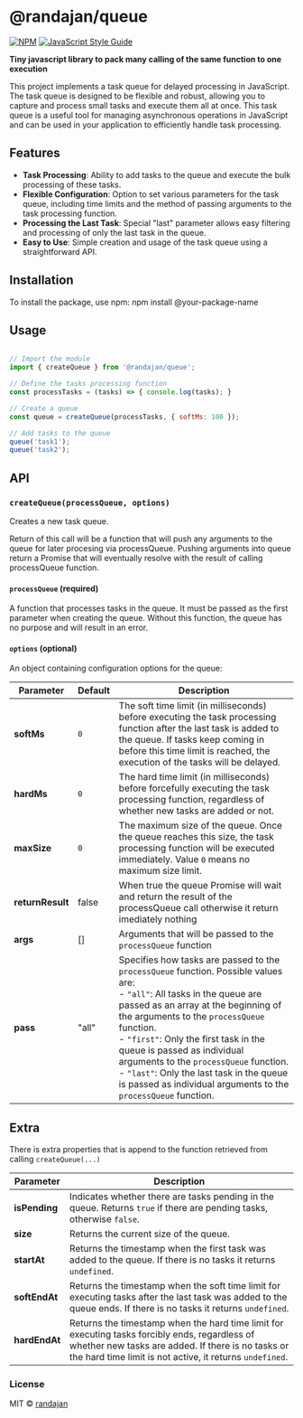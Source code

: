 # @randajan/queue

[![NPM](https://img.shields.io/npm/v/@randajan/queue.svg)](https://www.npmjs.com/package/@randajan/queue) [![JavaScript Style Guide](https://img.shields.io/badge/code_style-standard-brightgreen.svg)](https://standardjs.com)

__Tiny javascript library to pack many calling of the same function to one execution__

This project implements a task queue for delayed processing in JavaScript. The task queue is designed to be flexible and robust, allowing you to capture and process small tasks and execute them all at once. This task queue is a useful tool for managing asynchronous operations in JavaScript and can be used in your application to efficiently handle task processing.

## Features
- **Task Processing**: Ability to add tasks to the queue and execute the bulk processing of these tasks.
- **Flexible Configuration**: Option to set various parameters for the task queue, including time limits and the method of passing arguments to the task processing function.
- **Processing the Last Task**: Special "last" parameter allows easy filtering and processing of only the last task in the queue.
- **Easy to Use**: Simple creation and usage of the task queue using a straightforward API.

## Installation
To install the package, use npm:
npm install @your-package-name

## Usage
```javascript

// Import the module
import { createQueue } from '@randajan/queue';

// Define the tasks processing function
const processTasks = (tasks) => { console.log(tasks); }

// Create a queue
const queue = createQueue(processTasks, { softMs: 100 });

// Add tasks to the queue
queue('task1');
queue('task2');
```

## API

### `createQueue(processQueue, options)`
Creates a new task queue.

Return of this call will be a function that will push any arguments to the queue for later procesing via processQueue. Pushing arguments into queue return a Promise that will eventually resolve with the result of calling processQueue function.


#### `processQueue` (required)
A function that processes tasks in the queue. It must be passed as the first parameter when creating the queue. Without this function, the queue has no purpose and will result in an error.

#### `options` (optional)
An object containing configuration options for the queue:

| Parameter | Default | Description |
|-|-|-|
| **softMs** | `0` | The soft time limit (in milliseconds) before executing the task processing function after the last task is added to the queue. If tasks keep coming in before this time limit is reached, the execution of the tasks will be delayed. |
| **hardMs** | `0` | The hard time limit (in milliseconds) before forcefully executing the task processing function, regardless of whether new tasks are added or not. |
| **maxSize** | `0` | The maximum size of the queue. Once the queue reaches this size, the task processing function will be executed immediately. Value `0` means no maximum size limit. |
| **returnResult** | false | When true the queue Promise will wait and return the result of the processQueue call otherwise it return imediately nothing |
| **args** | [] | Arguments that will be passed to the `processQueue` function |
| **pass** | "all" | Specifies how tasks are passed to the `processQueue` function. Possible values are:<br>- `"all"`: All tasks in the queue are passed as an array at the beginning of the arguments to the `processQueue` function.<br>- `"first"`: Only the first task in the queue is passed as individual arguments to the `processQueue` function.<br>- `"last"`: Only the last task in the queue is passed as individual arguments to the `processQueue` function. |

## Extra
There is extra properties that is append to the function retrieved from calling `createQueue(...)`

| Parameter | Description |
|-|-|
| **isPending** | Indicates whether there are tasks pending in the queue. Returns `true` if there are pending tasks, otherwise `false`.             |
| **size**      | Returns the current size of the queue.                                                                                             |
| **startAt**   | Returns the timestamp when the first task was added to the queue. If there is no tasks it returns `undefined`. |
| **softEndAt** | Returns the timestamp when the soft time limit for executing tasks after the last task was added to the queue ends. If there is no tasks it returns `undefined`. |
| **hardEndAt**  | Returns the timestamp when the hard time limit for executing tasks forcibly ends, regardless of whether new tasks are added. If there is no tasks or the hard time limit is not active, it returns `undefined`. |

### License
MIT © [randajan](https://github.com/randajan)